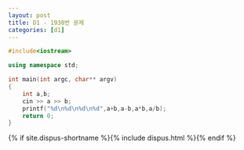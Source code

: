 ```yaml
---
layout: post
title: D1 - 1938번 문제
categories: [d1]
---
```


~~~cpp
#include<iostream>

using namespace std;

int main(int argc, char** argv)
{
    int a,b;
    cin >> a >> b;
    printf("%d\n%d\n%d\n%d",a+b,a-b,a*b,a/b);
	return 0;
}
~~~

{% if site.dispus-shortname %}{% include dispus.html %}{% endif %}